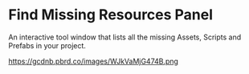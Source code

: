# Find Missing Resources Panel
An interactive tool window that lists all the missing Assets, Scripts and Prefabs in your project.

https://gcdnb.pbrd.co/images/WJkVaMjG474B.png
